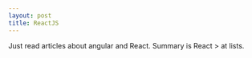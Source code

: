 ```yaml
---
layout: post
title: ReactJS
---
```


Just read articles about angular and React. Summary is React > at lists.
